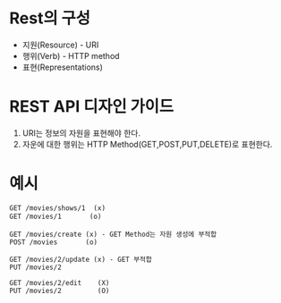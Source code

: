 # Rest의 구성

- 지원(Resource) - URI
- 행위(Verb) - HTTP method
- 표현(Representations)

# REST API 디자인 가이드

1.  URI는 정보의 자원을 표현해야 한다.
2. 자운에 대한 행위는 HTTP Method(GET,POST,PUT,DELETE)로 표현한다.

# 예시

```html
GET /movies/shows/1	 (x)
GET /movies/1		(o)
```

```
GET	/movies/create (x) - GET Method는 자원 생성에 부적합
POST /movies	   (o)
```

```
GET /movies/2/update (x) - GET 부적합
PUT /movies/2
```

```
GET /movies/2/edit    (X)
PUT /movies/2  		  (O)
```



